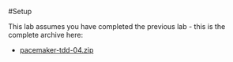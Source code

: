 #Setup

This lab assumes you have completed the previous lab - this is the complete archive here:

- [pacemaker-tdd-04.zip](archives/pacemaker-tdd-04.zip)


